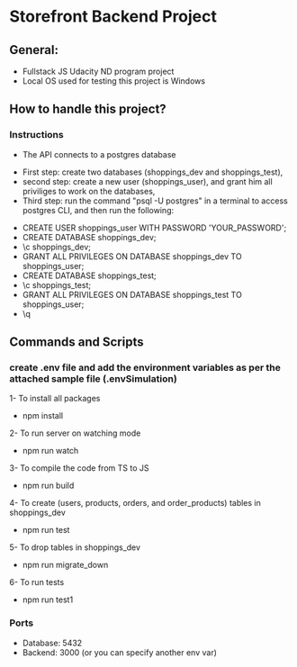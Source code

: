 # Storefront Backend Project

## General:
- Fullstack JS Udacity ND program project
- Local OS used for testing this project is Windows

## How to handle this project?

### Instructions

* The API connects to a postgres database

- First step: create two databases (shoppings_dev and shoppings_test),
- second step: create a new user (shoppings_user), and grant him all priviliges to work on the databases,
- Third step: run the command "psql -U postgres" in a terminal to access postgres CLI, and then run the following:



* CREATE USER shoppings_user WITH PASSWORD 'YOUR_PASSWORD';
* CREATE DATABASE shoppings_dev;
* \c shoppings_dev;
* GRANT ALL PRIVILEGES ON DATABASE shoppings_dev TO shoppings_user;
* CREATE DATABASE shoppings_test;
* \c shoppings_test;
* GRANT ALL PRIVILEGES ON DATABASE shoppings_test TO shoppings_user;
* \q


## Commands and Scripts
### create .env file and add the environment variables as per the attached sample file (.envSimulation)

1- To install all packages 
- npm install

2- To run server on watching mode
- npm run watch

3- To compile the code from TS to JS 
- npm run build

4- To create (users, products, orders, and order_products) tables in shoppings_dev
- npm run test

5- To drop tables in shoppings_dev
- npm run migrate_down

6- To run tests
- npm run test1

### Ports
* Database: 5432
* Backend: 3000 (or you can specify another env var)